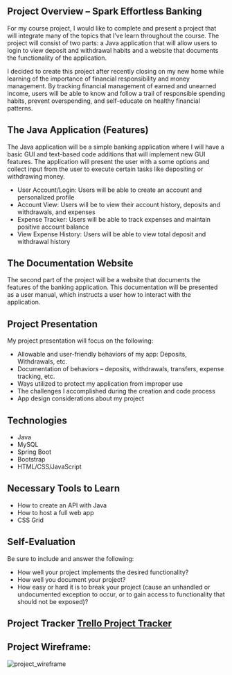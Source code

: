 ## Project Overview – Spark Effortless Banking

For my course project, I would like to complete and present a project that will integrate many of the topics that I’ve learn throughout the course. The project will consist of two parts: a Java application that will allow users to login to view deposit and withdrawal habits and a website that documents the functionality of the application.

I decided to create this project after recently closing on my new home while learning of the importance of financial responsibility and money management. By tracking financial management of earned and unearned income, users will be able to know and follow a trail of responsible spending habits, prevent overspending, and self-educate on healthy financial patterns.

## The Java Application (Features)

The Java application will be a simple banking application where I will have a basic GUI and text-based code additions that will implement new GUI features. The application will present the user with a some options and collect input from the user to execute certain tasks like depositing or withdrawing money.

- User Account/Login: Users will be able to create an account and personalized profile
- Account View: Users will be to view their account history, deposits and withdrawals, and expenses
- Expense Tracker: Users will be able to track expenses and maintain positive account balance
- View Expense History: Users will be able to view total deposit and withdrawal history

## The Documentation Website

The second part of the project will be a website that documents the features of the banking application. This documentation will be presented as a user manual, which instructs a user how to interact with the application.

## Project Presentation

My project presentation will focus on the following:

- Allowable and user-friendly behaviors of my app: Deposits, Withdrawals, etc.
- Documentation of behaviors – deposits, withdrawals, transfers, expense tracking, etc.
- Ways utilized to protect my application from improper use
- The challenges I accomplished during the creation and code process
- App design considerations about my project

## Technologies

- Java
- MySQL
- Spring Boot
- Bootstrap
- HTML/CSS/JavaScript

## Necessary Tools to Learn

- How to create an API with Java
- How to host a full web app
- CSS Grid

## Self-Evaluation

Be sure to include and answer the following:

- How well your project implements the desired functionality?
- How well you document your project?
- How easy or hard it is to break your project (cause an unhandled or undocumented exception to occur, or to gain access to functionality that should not be exposed)?

## Project Tracker [Trello Project Tracker]( https://trello.com/b/zasX6kul/lc101-project )

## Project Wireframe:

![project_wireframe](https://user-images.githubusercontent.com/23311277/69454807-0fef7300-0d35-11ea-93ed-00da55a63619.jpg)

